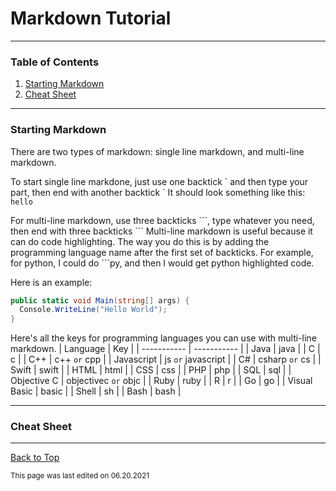 # Markdown Tutorial

___

### Table of Contents

1. [Starting Markdown](#starting-markdown)
2. [Cheat Sheet](#cheat-sheet)

___

### Starting Markdown

There are two types of markdown: single line markdown, and multi-line markdown.

To start single line markdone, just use one backtick \` and then type your part, then end with another backtick \`
It should look something like this: `hello`

For multi-line markdown, use three backticks \`\`\`, type whatever you need, then end with three backticks \`\`\`
Multi-line markdown is useful because it can do code highlighting. The way you do this is by adding the programming language name after the first set of backticks. For example, for python, I could do \`\`\`py, and then I would get python highlighted code.

Here is an example:
```csharp
public static void Main(string[] args) {
  Console.WriteLine("Hello World");
}
```

Here's all the keys for programming languages you can use with multi-line markdown.
| Language      | Key |
| ----------- | ----------- |
| Java      | java       |
| C   | c        |
| C++ | c++ `or` cpp |
| Javascript | js `or` javascript |
| C# | csharp `or` cs |
| Swift | swift |
| HTML | html |
| CSS | css |
| PHP | php |
| SQL | sql |
| Objective C | objectivec `or` objc |
| Ruby | ruby |
| R | r |
| Go | go |
| Visual Basic | basic |
| Shell | sh |
| Bash | bash |

___

### Cheat Sheet

___

[Back to Top](#markdown-tutorial)

<sub>This page was last edited on 06.20.2021</sub>
